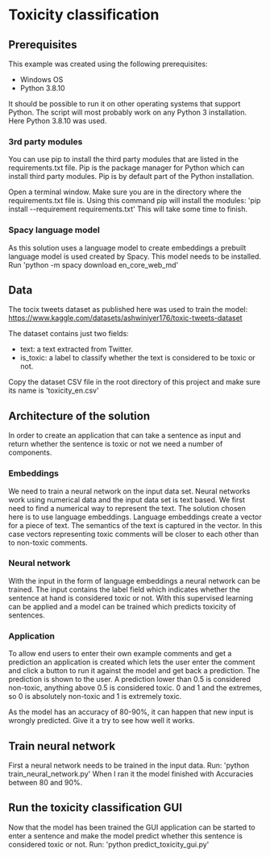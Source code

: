 # Toxicity classification

## Prerequisites

This example was created using the following prerequisites:
- Windows OS
- Python 3.8.10

It should be possible to run it on other operating systems that support Python.
The script will most probably work on any Python 3 installation. Here Python 3.8.10 was used.

### 3rd party modules

You can use pip to install the third party modules that are listed in the requirements.txt file. Pip is the package manager for Python which can install third party modules. Pip is by default part of the Python installation.

Open a terminal window.
Make sure you are in the directory where the requirements.txt file is.
Using this command pip will install the modules:
'pip install --requirement requirements.txt'
This will take some time to finish.

### Spacy language model

As this solution uses a language model to create embeddings a prebuilt language model is used created by Spacy. This model needs to be installed.
Run 'python -m spacy download en_core_web_md'

## Data

The tocix tweets dataset as published here was used to train the model:
https://www.kaggle.com/datasets/ashwiniyer176/toxic-tweets-dataset

The dataset contains just two fields:
- text: a text extracted from Twitter.
- is_toxic: a label to classify whether the text is considered to be toxic or not.

Copy the dataset CSV file in the root directory of this project and make sure its name is 'toxicity_en.csv'

## Architecture of the solution

In order to create an application that can take a sentence as input and return whether the sentence is toxic or not we need a number of components.

### Embeddings
We need to train a neural network on the input data set. Neural networks work using numerical data and the input data set is text based. We first need to find a numerical way to represent the text.
The solution chosen here is to use language embeddings. Language embeddings create a vector for a piece of text. The semantics of the text is captured in the vector. In this case vectors representing toxic comments will be closer to each other than to non-toxic comments.

### Neural network
With the input in the form of language embeddings a neural network can be trained. The input contains the label field which indicates whether the sentence at hand is considered toxic or not. With this supervised learning can be applied and a model can be trained which predicts toxicity of sentences.

### Application
To allow end users to enter their own example comments and get a prediction an application is created which lets the user enter the comment and click a button to run it against the model and get back a prediction. The prediction is shown to the user. A prediction lower than 0.5 is considered non-toxic, anything above 0.5 is considered toxic. 0 and 1 and the extremes, so 0 is absolutely non-toxic and 1 is extremely toxic.

As the model has an accuracy of 80-90%, it can happen that new input is wrongly predicted. Give it a try to see how well it works.

## Train neural network

First a neural network needs to be trained in the input data.
Run: 'python train_neural_network.py'
When I ran it the model finished with Accuracies between 80 and 90%.

## Run the toxicity classification GUI

Now that the model has been trained the GUI application can be started to enter a sentence
and make the model predict whether this sentence is considered toxic or not.
Run: 'python predict_toxicity_gui.py'
